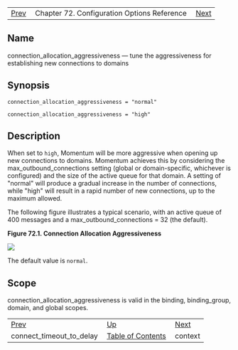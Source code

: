 |     |     |     |
| --- | --- | --- |
| [Prev](conf.ref.connect_timeout_to_delay)  | Chapter 72. Configuration Options Reference |  [Next](conf.ref.context) |

<a name="conf.ref.connection_allocation_aggressiveness"></a>
## Name

connection_allocation_aggressiveness — tune the aggressiveness for establishing new connections to domains

## Synopsis

`connection_allocation_aggressiveness = "normal"`

`connection_allocation_aggressiveness = "high"`

<a name="idp24045120"></a>
## Description

When set to `high`, Momentum will be more aggressive when opening up new connections to domains. Momentum achieves this by considering the max_outbound_connections setting (global or domain-specific, whichever is configured) and the size of the active queue for that domain. A setting of "normal" will produce a gradual increase in the number of connections, while "high" will result in a rapid number of new connections, up to the maximum allowed.

The following figure illustrates a typical scenario, with an active queue of 400 messages and a max_outbound_connections = 32 (the default).

<a name="conf.ref.connagg-diagram"></a>

**Figure 72.1. Connection Allocation Aggressiveness**

![](images/connagg.png)

The default value is `normal`.

<a name="idp24052608"></a>
## Scope

connection_allocation_aggressiveness is valid in the binding, binding_group, domain, and global scopes.

|     |     |     |
| --- | --- | --- |
| [Prev](conf.ref.connect_timeout_to_delay)  | [Up](config.options.ref) |  [Next](conf.ref.context) |
| connect_timeout_to_delay  | [Table of Contents](index) |  context |

